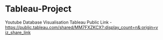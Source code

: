 # Tableau-Project
Youtube Database Visualisation 
Tableau Public Link - https://public.tableau.com/shared/MM7FXZKCX?:display_count=n&:origin=viz_share_link
